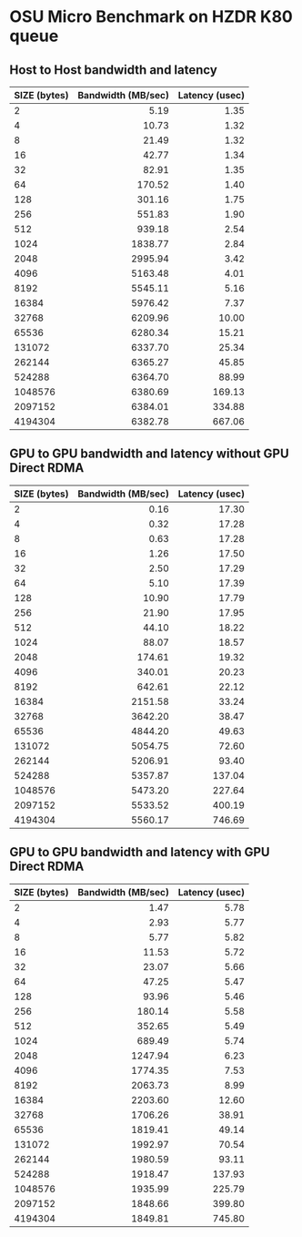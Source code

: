# OSU Micro Benchmark on HZDR K80 queue

## Host to Host bandwidth and latency
| SIZE (bytes)   | Bandwidth (MB/sec) | Latency (usec) |
|:------------|----------:|-------:|
|2|5.19|1.35|
|4|10.73|1.32|
|8|21.49|1.32|
|16|42.77|1.34|
|32|82.91|1.35|
|64|170.52|1.40|
|128|301.16|1.75|
|256|551.83|1.90|
|512|939.18|2.54|
|1024|1838.77|2.84|
|2048|2995.94|3.42|
|4096|5163.48|4.01|
|8192|5545.11|5.16|
|16384|5976.42|7.37|
|32768|6209.96|10.00|
|65536|6280.34|15.21|
|131072|6337.70|25.34|
|262144|6365.27|45.85|
|524288|6364.70|88.99|
|1048576|6380.69|169.13|
|2097152|6384.01|334.88|
|4194304|6382.78|667.06|
        

## GPU to GPU bandwidth and latency without GPU Direct RDMA
| SIZE (bytes)   | Bandwidth (MB/sec) | Latency (usec) |
|:------------|----------:|-------:|
|2         |            0.16|  17.30    |
|4         |            0.32|  17.28    |
|8         |            0.63|  17.28    |
|16        |            1.26|  17.50    |
|32        |            2.50|  17.29    |
|64        |            5.10|  17.39    |
|128       |           10.90|  17.79    |
|256       |           21.90|  17.95    |
|512       |           44.10|  18.22    |
|1024      |           88.07|  18.57    |
|2048      |          174.61|  19.32    |
|4096      |          340.01|  20.23    |
|8192      |          642.61|  22.12    |
|16384     |         2151.58|  33.24    |
|32768     |         3642.20|  38.47    |
|65536     |         4844.20|  49.63    |
|131072    |         5054.75|  72.60    |
|262144    |         5206.91|  93.40    |
|524288    |         5357.87| 137.04    |
|1048576   |         5473.20| 227.64    |
|2097152   |         5533.52| 400.19    |
|4194304   |         5560.17| 746.69    |

## GPU to GPU bandwidth and latency with GPU Direct RDMA
| SIZE (bytes)   | Bandwidth (MB/sec) | Latency (usec) |
|:------------|----------:|-------:|
|2         |1.47        |5.78    |
|4         |2.93        |5.77    |  
|8         |5.77        |5.82    |  
|16        |11.53       |5.72    |  
|32        |23.07       |5.66    |  
|64        |47.25       |5.47    |  
|128       |93.96       |5.46    | 
|256       |180.14      |5.58    |  
|512       |352.65      |5.49    |  
|1024      |689.49      |5.74    |  
|2048      |1247.94     |6.23    |  
|4096      |1774.35     |7.53    |  
|8192      |2063.73     |8.99    |  
|16384     |2203.60     |12.60   |  
|32768     |1706.26     |38.91   |  
|65536     |1819.41     |49.14   |  
|131072    |1992.97     |70.54   |  
|262144    |1980.59     |93.11   |  
|524288    |1918.47     |137.93  |  
|1048576   |1935.99     |225.79  |  
|2097152   |1848.66     |399.80  |  
|4194304   |1849.81     |745.80  |  
